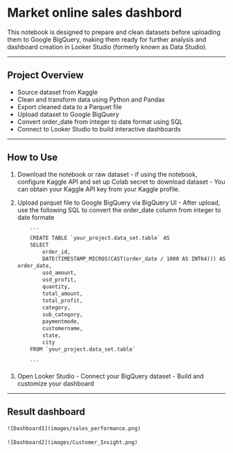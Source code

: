 # Market online sales dashbord
This notebook is designed to prepare and clean datasets before uploading them to Google BigQuery, making them ready for further analysis and dashboard creation in Looker Studio (formerly known as Data Studio).

---

## Project Overview

- Source dataset from Kaggle 
- Clean and transform data using Python and Pandas
- Export cleaned data to a Parquet file
- Upload dataset to Google BigQuery
- Convert order_date from integer to date format using SQL
- Connect to Looker Studio to build interactive dashboards

---

## How to Use

 1. Download the notebook or raw dataset 
        - if using the notebook, configure Kaggle API and set up Colab secret to download dataset
        - You can obtain your Kaggle API key from your Kaggle profile.
 
 2. Upload parquet file to Google BigQuery via BigQuery UI
        - After upload, use the following SQL to convert the order_date column from integer to date formate

            ```
            CREATE TABLE `your_project.data_set.table` AS
            SELECT
                order_id,
                DATE(TIMESTAMP_MICROS(CAST(order_date / 1000 AS INT64))) AS order_date,
                usd_amount,
                usd_profit,
                quantity,
                total_amount,
                total_profit,
                category,
                sub_category,
                paymentmode,
                customername,
                state,
                city
            FROM `your_project.data_set.table`

            ```
3. Open Looker Studio
        - Connect your BigQuery dataset
        - Build and customize your dashboard

---

## Result dashboard
    ![Dashboard1](images/sales_performance.png)
    
    ![Dashboard2](images/Customer_Insight.png)

     



